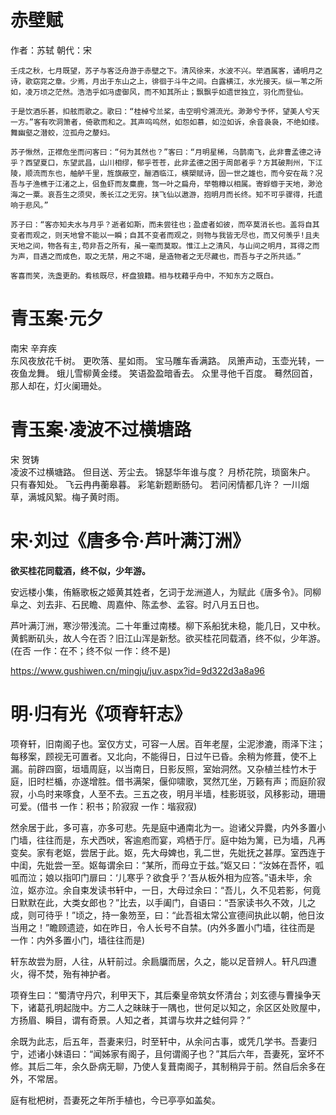 # 赤壁赋
作者：苏轼 
朝代：宋
```text
壬戌之秋，七月既望，苏子与客泛舟游于赤壁之下。清风徐来，水波不兴。举酒属客，诵明月之诗，歌窈窕之章。少焉，月出于东山之上，徘徊于斗牛之间。白露横江，水光接天。纵一苇之所如，凌万顷之茫然。浩浩乎如冯虚御风，而不知其所止；飘飘乎如遗世独立，羽化而登仙。

于是饮酒乐甚，扣舷而歌之。歌曰：“桂棹兮兰桨，击空明兮溯流光。渺渺兮予怀，望美人兮天一方。”客有吹洞箫者，倚歌而和之。其声呜呜然，如怨如慕，如泣如诉，余音袅袅，不绝如缕。舞幽壑之潜蛟，泣孤舟之嫠妇。

苏子愀然，正襟危坐而问客曰：“何为其然也？”客曰：“月明星稀，乌鹊南飞，此非曹孟德之诗乎？西望夏口，东望武昌，山川相缪，郁乎苍苍，此非孟德之困于周郎者乎？方其破荆州，下江陵，顺流而东也，舳舻千里，旌旗蔽空，酾酒临江，横槊赋诗，固一世之雄也，而今安在哉？况吾与子渔樵于江渚之上，侣鱼虾而友麋鹿，驾一叶之扁舟，举匏樽以相属。寄蜉蝣于天地，渺沧海之一粟。哀吾生之须臾，羡长江之无穷。挟飞仙以遨游，抱明月而长终。知不可乎骤得，托遗响于悲风。”

苏子曰：“客亦知夫水与月乎？逝者如斯，而未尝往也；盈虚者如彼，而卒莫消长也。盖将自其变者而观之，则天地曾不能以一瞬；自其不变者而观之，则物与我皆无尽也，而又何羡乎!且夫天地之间，物各有主,苟非吾之所有，虽一毫而莫取。惟江上之清风，与山间之明月，耳得之而为声，目遇之而成色，取之无禁，用之不竭，是造物者之无尽藏也，而吾与子之所共适。”

客喜而笑，洗盏更酌。肴核既尽，杯盘狼籍。相与枕藉乎舟中，不知东方之既白。
```


# 青玉案·元夕
南宋 辛弃疾  
东风夜放花千树。
更吹落、星如雨。
宝马雕车香满路。
凤箫声动，玉壶光转，一夜鱼龙舞。
蛾儿雪柳黄金缕。
笑语盈盈暗香去。
众里寻他千百度。
蓦然回首，那人却在，灯火阑珊处。

# 青玉案·凌波不过横塘路
宋 贺铸  
凌波不过横塘路。
但目送、芳尘去。
锦瑟华年谁与度？
月桥花院，琐窗朱户。
只有春知处。
飞云冉冉蘅皋暮。
彩笔新题断肠句。
若问闲情都几许？
一川烟草，满城风絮。梅子黄时雨。



# 宋·刘过《唐多令·芦叶满汀洲》
**欲买桂花同载酒，终不似，少年游。**

安远楼小集，侑觞歌板之姬黄其姓者，乞词于龙洲道人，为赋此《唐多令》。同柳阜之、刘去非、石民瞻、周嘉仲、陈孟参、孟容。时八月五日也。

芦叶满汀洲，寒沙带浅流。二十年重过南楼。柳下系船犹未稳，能几日，又中秋。  
黄鹤断矶头，故人今在否？旧江山浑是新愁。欲买桂花同载酒，终不似，少年游。(在否 一作：在不；终不似 一作：终不是)

https://www.gushiwen.cn/mingju/juv.aspx?id=9d322d3a8a96


# 明·归有光《项脊轩志》

项脊轩，旧南阁子也。室仅方丈，可容一人居。百年老屋，尘泥渗漉，雨泽下注；每移案，顾视无可置者。又北向，不能得日，日过午已昏。余稍为修葺，使不上漏。前辟四窗，垣墙周庭，以当南日，日影反照，室始洞然。又杂植兰桂竹木于庭，旧时栏楯，亦遂增胜。借书满架，偃仰啸歌，冥然兀坐，万籁有声；而庭阶寂寂，小鸟时来啄食，人至不去。三五之夜，明月半墙，桂影斑驳，风移影动，珊珊可爱。(借书 一作：积书；阶寂寂 一作：堦寂寂)

然余居于此，多可喜，亦多可悲。先是庭中通南北为一。迨诸父异爨，内外多置小门墙，往往而是，东犬西吠，客逾庖而宴，鸡栖于厅。庭中始为篱，已为墙，凡再变矣。家有老妪，尝居于此。妪，先大母婢也，乳二世，先妣抚之甚厚。室西连于中闺，先妣尝一至。妪每谓余曰：“某所，而母立于兹。”妪又曰：“汝姊在吾怀，呱呱而泣；娘以指叩门扉曰：‘儿寒乎？欲食乎？’吾从板外相为应答。”语未毕，余泣，妪亦泣。余自束发读书轩中，一日，大母过余曰：“吾儿，久不见若影，何竟日默默在此，大类女郎也？”比去，以手阖门，自语曰：“吾家读书久不效，儿之成，则可待乎！”顷之，持一象笏至，曰：“此吾祖太常公宣德间执此以朝，他日汝当用之！”瞻顾遗迹，如在昨日，令人长号不自禁。(内外多置小门墙，往往而是 一作：内外多置小门，墙往往而是)

轩东故尝为厨，人往，从轩前过。余扃牖而居，久之，能以足音辨人。轩凡四遭火，得不焚，殆有神护者。

项脊生曰：“蜀清守丹穴，利甲天下，其后秦皇帝筑女怀清台；刘玄德与曹操争天下，诸葛孔明起陇中。方二人之昧昧于一隅也，世何足以知之，余区区处败屋中，方扬眉、瞬目，谓有奇景。人知之者，其谓与坎井之蛙何异？”

余既为此志，后五年，吾妻来归，时至轩中，从余问古事，或凭几学书。吾妻归宁，述诸小妹语曰：“闻姊家有阁子，且何谓阁子也？”其后六年，吾妻死，室坏不修。其后二年，余久卧病无聊，乃使人复葺南阁子，其制稍异于前。然自后余多在外，不常居。

庭有枇杷树，吾妻死之年所手植也，今已亭亭如盖矣。

